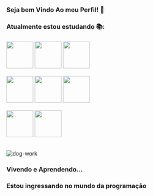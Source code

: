 ### Seja bem Vindo Ao meu Perfil! 👋

### Atualmente estou estudando 📚:
 ###
 <div class="imgs-tecnologias"> 
  <img width="70px" src="https://cdn.jsdelivr.net/gh/devicons/devicon/icons/java/java-original.svg" /> 	
 <img width="70px" src="https://cdn.jsdelivr.net/gh/devicons/devicon/icons/javascript/javascript-original.svg" />         
 <img width="70px" src="https://cdn.jsdelivr.net/gh/devicons/devicon/icons/html5/html5-original.svg" />  
 <div/><br>
 
 <div class="imgs-tecnologias"> 
   <img width="70px" src="https://cdn.jsdelivr.net/gh/devicons/devicon/icons/css3/css3-original.svg" /> 
  <img width="70px" src="https://cdn.jsdelivr.net/gh/devicons/devicon/icons/dart/dart-original.svg" /> 
  <img width="70px" src="https://cdn.jsdelivr.net/gh/devicons/devicon/icons/mysql/mysql-original.svg" />
 <div/> <br>
 
 <div class="imgs-tecnologias">
  <img width="70px" src="https://cdn.jsdelivr.net/gh/devicons/devicon/icons/flutter/flutter-original.svg" />
  <img width="70px" src="https://cdn.jsdelivr.net/gh/devicons/devicon/icons/php/php-original.svg" />
 <div/> <br>

![dog-work](https://user-images.githubusercontent.com/119669310/228839894-3e452821-b42d-4c2e-9308-907b539ae55a.gif)


  
### Vivendo e Aprendendo...
### Estou ingressando no mundo da programação
